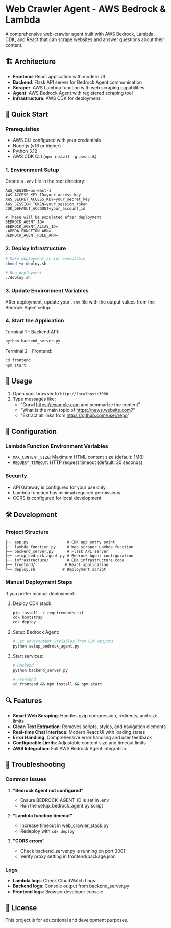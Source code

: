 # Web Crawler Agent - AWS Bedrock & Lambda

A comprehensive web-crawler agent built with AWS Bedrock, Lambda, CDK, and React that can scrape websites and answer questions about their content.

## 🏗️ Architecture

- **Frontend**: React application with modern UI
- **Backend**: Flask API server for Bedrock Agent communication
- **Scraper**: AWS Lambda function with web scraping capabilities
- **Agent**: AWS Bedrock Agent with registered scraping tool
- **Infrastructure**: AWS CDK for deployment

## 🚀 Quick Start

### Prerequisites

- AWS CLI configured with your credentials
- Node.js (v16 or higher)
- Python 3.12
- AWS CDK CLI (`npm install -g aws-cdk`)

### 1. Environment Setup

Create a `.env` file in the root directory:

```env
AWS_REGION=us-east-1
AWS_ACCESS_KEY_ID=your_access_key
AWS_SECRET_ACCESS_KEY=your_secret_key
AWS_SESSION_TOKEN=your_session_token
CDK_DEFAULT_ACCOUNT=your_account_id

# These will be populated after deployment
BEDROCK_AGENT_ID=
BEDROCK_AGENT_ALIAS_ID=
LAMBDA_FUNCTION_ARN=
BEDROCK_AGENT_ROLE_ARN=
```

### 2. Deploy Infrastructure

```bash
# Make deployment script executable
chmod +x deploy.sh

# Run deployment
./deploy.sh
```

### 3. Update Environment Variables

After deployment, update your `.env` file with the output values from the Bedrock Agent setup.

### 4. Start the Application

Terminal 1 - Backend API:
```bash
python backend_server.py
```

Terminal 2 - Frontend:
```bash
cd frontend
npm start
```

## 📱 Usage

1. Open your browser to `http://localhost:3000`
2. Type messages like:
   - "Crawl https://example.com and summarize the content"
   - "What is the main topic of https://news.website.com?"
   - "Extract all links from https://github.com/user/repo"

## 🔧 Configuration

### Lambda Function Environment Variables

- `MAX_CONTENT_SIZE`: Maximum HTML content size (default: 1MB)
- `REQUEST_TIMEOUT`: HTTP request timeout (default: 30 seconds)

### Security

- API Gateway is configured for your use only
- Lambda function has minimal required permissions
- CORS is configured for local development

## 🛠️ Development

### Project Structure

```
├── app.py                 # CDK app entry point
├── lambda_function.py     # Web scraper Lambda function
├── backend_server.py      # Flask API server
├── setup_bedrock_agent.py # Bedrock Agent configuration
├── infrastructure/        # CDK infrastructure code
├── frontend/             # React application
└── deploy.sh            # Deployment script
```

### Manual Deployment Steps

If you prefer manual deployment:

1. Deploy CDK stack:
   ```bash
   pip install -r requirements.txt
   cdk bootstrap
   cdk deploy
   ```

2. Setup Bedrock Agent:
   ```bash
   # Set environment variables from CDK outputs
   python setup_bedrock_agent.py
   ```

3. Start services:
   ```bash
   # Backend
   python backend_server.py
   
   # Frontend
   cd frontend && npm install && npm start
   ```

## 🔍 Features

- **Smart Web Scraping**: Handles gzip compression, redirects, and size limits
- **Clean Text Extraction**: Removes scripts, styles, and navigation elements
- **Real-time Chat Interface**: Modern React UI with loading states
- **Error Handling**: Comprehensive error handling and user feedback
- **Configurable Limits**: Adjustable content size and timeout limits
- **AWS Integration**: Full AWS Bedrock Agent integration

## 🚨 Troubleshooting

### Common Issues

1. **"Bedrock Agent not configured"**
   - Ensure BEDROCK_AGENT_ID is set in .env
   - Run the setup_bedrock_agent.py script

2. **"Lambda function timeout"**
   - Increase timeout in web_crawler_stack.py
   - Redeploy with `cdk deploy`

3. **"CORS errors"**
   - Check backend_server.py is running on port 3001
   - Verify proxy setting in frontend/package.json

### Logs

- **Lambda logs**: Check CloudWatch Logs
- **Backend logs**: Console output from backend_server.py
- **Frontend logs**: Browser developer console

## 📄 License

This project is for educational and development purposes.
